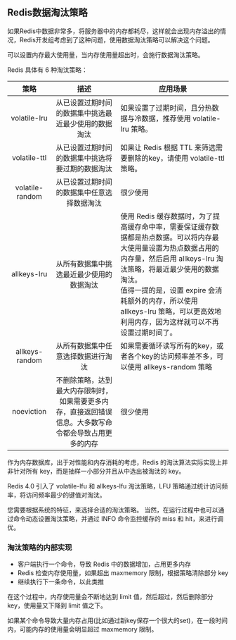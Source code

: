 ## Redis数据淘汰策略

如果Redis中数据非常多，将服务器中的内存都耗尽，这样就会出现内存溢出的情况，Redis开发组考虑到了这种问题，使用数据淘汰策略可以解决这个问题。

可以设置内存最大使用量，当内存使用量超出时，会施行数据淘汰策略。

Redis 具体有 6 种淘汰策略：

|      策略       |                             描述                             | 应用场景                                                     |
| :-------------: | :----------------------------------------------------------: | ------------------------------------------------------------ |
|  volatile-lru   |     从已设置过期时间的数据集中挑选最近最少使用的数据淘汰     | 如果设置了过期时间，且分热数据与冷数据，推荐使用 volatile-lru 策略。 |
|  volatile-ttl   |       从已设置过期时间的数据集中挑选将要过期的数据淘汰       | 如果让 Redis 根据 TTL 来筛选需要删除的key，请使用 volatile-ttl 策略。 |
| volatile-random |          从已设置过期时间的数据集中任意选择数据淘汰          | 很少使用                                                     |
|   allkeys-lru   |           从所有数据集中挑选最近最少使用的数据淘汰           | 使用 Redis 缓存数据时，为了提高缓存命中率，需要保证缓存数据都是热点数据。可以将内存最大使用量设置为热点数据占用的内存量，然后启用 allkeys-lru 淘汰策略，将最近最少使用的数据淘汰。<br />值得一提的是，设置 expire 会消耗额外的内存，所以使用 allkeys-lru 策略，可以更高效地利用内存，因为这样就可以不再设置过期时间了。 |
| allkeys-random  |              从所有数据集中任意选择数据进行淘汰              | 如果需要循环读写所有的key，或者各个key的访问频率差不多，可以使用 allkeys-random 策略 |
|   noeviction    | 不删除策略，达到最大内存限制时，如果需要更多内存，直接返回错误信息。大多数写命令都会导致占用更多的内存 | 很少使用                                                     |

作为内存数据库，出于对性能和内存消耗的考虑，Redis 的淘汰算法实际实现上并非针对所有 key，而是抽样一小部分并且从中选出被淘汰的 key。

Redis 4.0 引入了 volatile-lfu 和 allkeys-lfu 淘汰策略，LFU 策略通过统计访问频率，将访问频率最少的键值对淘汰。

您需要根据系统的特征，来选择合适的淘汰策略。 当然，在运行过程中也可以通过命令动态设置淘汰策略，并通过 INFO 命令监控缓存的 miss 和 hit，来进行调优。



### 淘汰策略的内部实现

- 客户端执行一个命令，导致 Redis 中的数据增加，占用更多内存
- Redis 检查内存使用量，如果超出 maxmemory 限制，根据策略清除部分 key
- 继续执行下一条命令，以此类推

在这个过程中，内存使用量会不断地达到 limit 值，然后超过，然后删除部分 key，使用量又下降到 limit 值之下。

如果某个命令导致大量内存占用(比如通过新key保存一个很大的set)，在一段时间内，可能内存的使用量会明显超过 maxmemory 限制。



